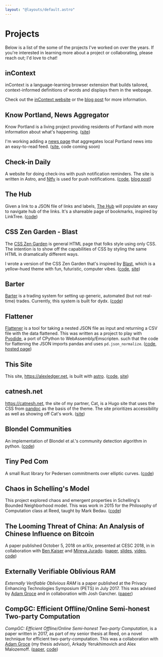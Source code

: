 ```yaml
---
layout: "@layouts/default.astro"
---
```


# Projects

Below is a list of the some of the projects I've worked on over the years. If you're interested in learning more about a project or collaborating, please reach out; I'd love to chat!

## inContext

inContext is a language-learning browser extension that builds tailored, context-informed definitions of words and displays them in the webpage.

Check out the [inContext website](https://incontext.fun) or the [blog post](https://www.alexledger.net/posts/introducing-incontext) for more information.

## Know Portland, News Aggregator

Know Portland is a living project providing residents of Portland with more information about what's happening. ([site](https://knowportland.org))

I'm working adding a [news page](https://knowportland-v2.netlify.app) that aggregates local Portland news into an easy-to-read feed. ([site](https://knowportland-v2.netlify.app/), code coming soon)

## Check-in Daily

A website for doing check-ins with push notification reminders. The site is written in Astro, and [Ntfy](https://ntfy.sh) is used for push notifications. ([code](https://github.com/aled1027/check-in), [blog post](https://www.alexledger.net/posts/writing-a-check-in-app))

## The Hub

Given a link to a JSON file of links and labels, [The Hub](https://github.com/aled1027/the-hub) will populate an easy to navigate hub of the links. It's a shareable page of bookmarks, inspired by LinkTree. ([code](https://github.com/aled1027/the-hub))

## CSS Zen Garden - Blast

The [CSS Zen Garden](https://csszengarden.com/) is general HTML page that folks style using only CSS. The intention is to show off the capabilities of CSS by styling the same HTML in dramatically different ways.

I wrote a version of the CSS Zen Garden that's inspired by [Blast](https://blast.io/en/about), which is a yellow-hued theme with fun, futuristic, computer vibes. ([code](https://github.com/aled1027/csszengarden-blast), [site](https://aled1027.github.io/csszengarden-blast/))

## Barter

[Barter](https://github.com/aled1027/barter) is a trading system for setting up generic, automated (but not real-time) trades. Currently, this system is built for dydx. ([code](https://github.com/aled1027/barter))

## Flattener

[Flattener](https://flattener.netlify.app/) is a tool for taking a nested JSON file as input and returning a CSV file with the data flattened. This was written as a project to play with [Pyodide](https://pyodide.org/en/stable/), a port of CPython to WebAssembly/Emscripten. such that the code for flattening the JSON imports pandas and uses `pd.json_normalize`. ([code](https://github.com/aled1027/flattener), [hosted page](https://flattener.netlify.app/))

## This Site

This site, https://alexledger.net, is built with [astro](https://astro.build). ([code](https://github.com/aled1027/alexledger.net), [site](https://alexledger.net))

## catnesh.net

https://catnesh.net, the site of my partner, Cat, is a Hugo site that uses the CSS from [pandoc](https://pandoc.org/) as the basis of the theme. The site prioritizes accessibility as well as showing off Cat's work. ([site](https://catnesh.net))

## Blondel Communities

An implementation of Blondel et al.'s community detection algorithm in python. ([code](https://github.com/aled1027/blondel_communities))

## Tiny Ped Com

A small Rust library for Pedersen commitments over elliptic curves. ([code](https://github.com/aled1027/tiny_ped_com))

## Chaos in Schelling's Model

This project explored chaos and emergent properties in Schelling's Bounded Neighborhood model. This was work in 2015 for the Philosophy of Computation class at Reed, taught by Mark Bedau. ([code](https://github.com/aled1027/chaos_in_schellings_model))

## The Looming Threat of China: An Analysis of Chinese Influence on Bitcoin

A paper published October 5, 2018 on arXiv, presented at CESC 2018, in in collaboration with [Ben Kaiser](https://benkaiser.org/) and [Mireya Jurado](https://users.cs.fiu.edu/~mjura011/). ([paper](https://arxiv.org/abs/1810.02466), [slides](https://docs.google.com/presentation/d/e/2PACX-1vTP_JozfU0-GTYkkF2_XXh7rNGTuvqW8PKi0MxIiAfefHJmKy0-v-ag-j3yJFK7LFoBI3bshCx1Vm3U/pub?start=false&loop=false&delayms=3000&slide=id.g43a3dcadcd_0_0), [video](https://www.youtube.com/watch?v=ylhCVZPhdNw), [code](https://github.com/aled1027/looming_threat_of_china_analysis))

## Externally Verifiable Oblivious RAM

_Externally Verifiable Oblivious RAM_ is a paper published at the Privacy Enhancing Technologies Symposium (PETS) in July 2017. This was advised by [Adam Groce](https://people.reed.edu/~agroce/index.html) and in collaboration with Josh Gancher. ([paper](https://eprint.iacr.org/2017/008.pdf))

## CompGC: Efficient Offline/Online Semi-honest Two-party Computation

_CompGC: Efficient Offline/Online Semi-honest Two-party Computation_, is a paper written in 2017, as part of my senior thesis at Reed, on a novel technique for efficient two-party-computation. This was a collaboration with [Adam Groce](https://people.reed.edu/~agroce/index.html) (my thesis advisor), Arkady Yerukhimovich and Alex Malozemoff. ([paper](https://eprint.iacr.org/2016/458.pdf), [code](https://github.com/aled1027/CompGC))
